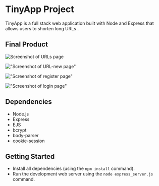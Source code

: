 # TinyApp Project

TinyApp is a full stack web application built with Node and Express that allows users to shorten long URLs .

## Final Product

![Screenshot of URLs page](https://github.com/Sam-fay/tinyapp/master/docs/urls_index-page.png?raw=true)

!["Screenshot of URL-new page"](https://github.com/Sam-fay/tinyapp/master/docs/urls_new-page.png?raw=true)

!["Screenshot of register page"](https://github.com/Sam-fay/tinyapp/master/docs/registration-page.png?raw=true)

!["Screenshot of login page"](https://github.com/Sam-fay/tinyapp/master/docs/login-page.png?raw=true)

## Dependencies

- Node.js
- Express
- EJS
- bcrypt
- body-parser
- cookie-session

## Getting Started

- Install all dependencies (using the `npm install` command).
- Run the development web server using the `node express_server.js` command.
